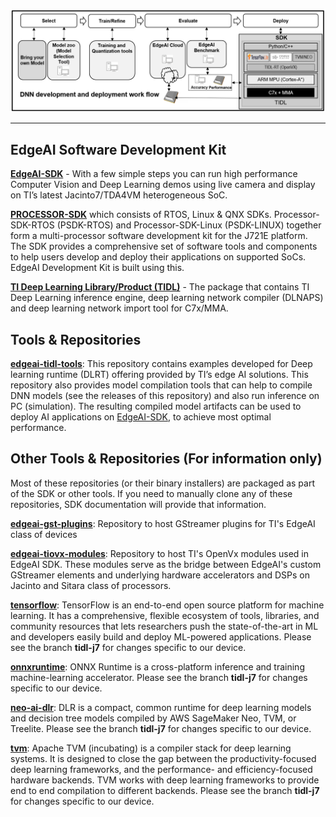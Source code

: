 
![EdgeAIDevelopment SDK](./assets/edgeai-development-sdk.png)

<hr>

## EdgeAI Software Development Kit

**[EdgeAI-SDK](http://software-dl.ti.com/jacinto7/esd/edgeai-sdk-j721e/latest/exports/docs/)** - With a few simple steps you can run high performance Computer Vision and Deep Learning demos using live camera and display on TI’s latest Jacinto7/TDA4VM heterogeneous SoC.

**[PROCESSOR-SDK](https://www.ti.com/tool/PROCESSOR-SDK-J721E)** which consists of RTOS, Linux & QNX SDKs. Processor-SDK-RTOS (PSDK-RTOS) and Processor-SDK-Linux (PSDK-LINUX) together form a multi-processor software development kit for the J721E platform. The SDK provides a comprehensive set of software tools and components to help users develop and deploy their applications on supported SoCs. EdgeAI Development Kit is built using this.

**[TI Deep Learning Library/Product (TIDL)](https://software-dl.ti.com/jacinto7/esd/processor-sdk-rtos-jacinto7/latest/exports/docs/psdk_rtos/docs/user_guide/sdk_components_j721e.html#ti-deep-learning-library-tidl)** - The package that contains TI Deep Learning inference engine, deep learning network compiler (DLNAPS) and deep learning network import tool for C7x/MMA.


## Tools & Repositories

**[edgeai-tidl-tools](https://github.com/TexasInstruments/edgeai-tidl-tools)**: This repository contains examples developed for Deep learning runtime (DLRT) offering provided by TI’s edge AI solutions. This repository also provides model compilation tools that can help to compile DNN models (see the releases of this repository) and also run inference on PC (simulation). The resulting compiled model artifacts can be used to deploy AI applications on [EdgeAI-SDK](http://software-dl.ti.com/jacinto7/esd/edgeai-sdk-j721e/latest/exports/docs/), to achieve most optimal performance.


## Other Tools & Repositories (For information only)

Most of these repositories (or their binary installers) are packaged as part of the SDK or other tools. If you need to manually clone any of these repositories, SDK documentation will provide that information.

**[edgeai-gst-plugins](https://github.com/TexasInstruments/edgeai-gst-plugins)**: Repository to host GStreamer plugins for TI's EdgeAI class of devices

**[edgeai-tiovx-modules](https://github.com/TexasInstruments/edgeai-tiovx-modules)**: Repository to host TI's OpenVx modules used in EdgeAI SDK. These modules serve as the bridge between EdgeAI's custom GStreamer elements and underlying hardware accelerators and DSPs on Jacinto and Sitara class of processors.

**[tensorflow](https://github.com/TexasInstruments/tensorflow)**: TensorFlow is an end-to-end open source platform for machine learning. It has a comprehensive, flexible ecosystem of tools, libraries, and community resources that lets researchers push the state-of-the-art in ML and developers easily build and deploy ML-powered applications. Please see the branch **tidl-j7** for changes specific to our device.

**[onnxruntime](https://github.com/TexasInstruments/onnxruntime)**: ONNX Runtime is a cross-platform inference and training machine-learning accelerator. Please see the branch **tidl-j7** for changes specific to our device.

**[neo-ai-dlr](https://github.com/TexasInstruments/neo-ai-dlr)**: DLR is a compact, common runtime for deep learning models and decision tree models compiled by AWS SageMaker Neo, TVM, or Treelite. Please see the branch **tidl-j7** for changes specific to our device.

**[tvm](https://github.com/TexasInstruments/tvm)**: Apache TVM (incubating) is a compiler stack for deep learning systems. It is designed to close the gap between the productivity-focused deep learning frameworks, and the performance- and efficiency-focused hardware backends. TVM works with deep learning frameworks to provide end to end compilation to different backends.  Please see the branch **tidl-j7** for changes specific to our device.
